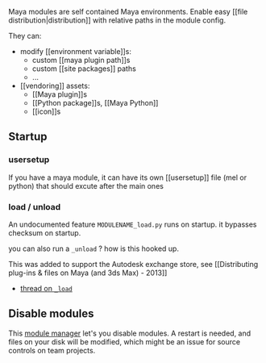 Maya modules are self contained Maya environments. Enable easy [[file distribution|distribution]] with relative paths in the module config.

They can:
- modify [[environment variable]]s:
	- custom [[maya plugin path]]s
	- custom [[site packages]] paths
	- ...
- [[vendoring]] assets:
	- [[Maya plugin]]s
	- [[Python package]]s,  [[Maya Python]]
	- [[icon]]s
## Startup
### usersetup
If you have a maya module, it can have its own [[usersetup]] file (mel or python) that should excute after the main ones
### load / unload
An undocumented feature
`MODULENAME_load.py` runs on startup.
it bypasses checksum on startup.

you can also run a `_unload` ? how is this hooked up.

This was added to support the Autodesk exchange store, see [[Distributing plug-ins & files on Maya (and 3ds Max) - 2013]]
- [thread on `_load`](https://discourse.techart.online/t/alternative-to-usersetup-mel-in-maya-modules/14375/9)
## Disable modules
This [module manager](https://github.com/robertjoosten/maya-module-manager) let's you disable modules. A restart is needed, and files on your disk will be modified, which might be an issue for source controls on team projects.